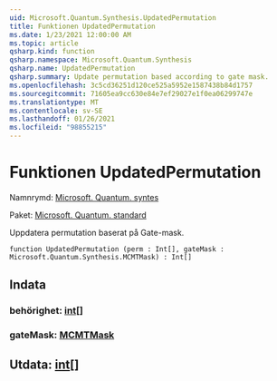 ```yaml
---
uid: Microsoft.Quantum.Synthesis.UpdatedPermutation
title: Funktionen UpdatedPermutation
ms.date: 1/23/2021 12:00:00 AM
ms.topic: article
qsharp.kind: function
qsharp.namespace: Microsoft.Quantum.Synthesis
qsharp.name: UpdatedPermutation
qsharp.summary: Update permutation based according to gate mask.
ms.openlocfilehash: 3c5cd36251d120ce525a5952e1587438b84d1757
ms.sourcegitcommit: 71605ea9cc630e84e7ef29027e1f0ea06299747e
ms.translationtype: MT
ms.contentlocale: sv-SE
ms.lasthandoff: 01/26/2021
ms.locfileid: "98855215"
---
```

# <a name="updatedpermutation-function"></a>Funktionen UpdatedPermutation

Namnrymd: [Microsoft. Quantum. syntes](xref:Microsoft.Quantum.Synthesis)

Paket: [Microsoft. Quantum. standard](https://nuget.org/packages/Microsoft.Quantum.Standard)


Uppdatera permutation baserat på Gate-mask.

```qsharp
function UpdatedPermutation (perm : Int[], gateMask : Microsoft.Quantum.Synthesis.MCMTMask) : Int[]
```


## <a name="input"></a>Indata

### <a name="perm--int"></a>behörighet: [int](xref:microsoft.quantum.lang-ref.int)[]




### <a name="gatemask--mcmtmask"></a>gateMask: [MCMTMask](xref:Microsoft.Quantum.Synthesis.MCMTMask)





## <a name="output--int"></a>Utdata: [int](xref:microsoft.quantum.lang-ref.int)[]

